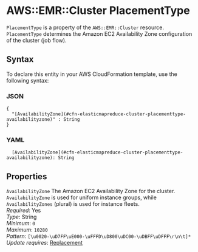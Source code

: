 # AWS::EMR::Cluster PlacementType<a name="aws-properties-elasticmapreduce-cluster-placementtype"></a>

`PlacementType` is a property of the `AWS::EMR::Cluster` resource\. `PlacementType` determines the Amazon EC2 Availability Zone configuration of the cluster \(job flow\)\.

## Syntax<a name="aws-properties-elasticmapreduce-cluster-placementtype-syntax"></a>

To declare this entity in your AWS CloudFormation template, use the following syntax:

### JSON<a name="aws-properties-elasticmapreduce-cluster-placementtype-syntax.json"></a>

```
{
  "[AvailabilityZone](#cfn-elasticmapreduce-cluster-placementtype-availabilityzone)" : String
}
```

### YAML<a name="aws-properties-elasticmapreduce-cluster-placementtype-syntax.yaml"></a>

```
  [AvailabilityZone](#cfn-elasticmapreduce-cluster-placementtype-availabilityzone): String
```

## Properties<a name="aws-properties-elasticmapreduce-cluster-placementtype-properties"></a>

`AvailabilityZone` <a name="cfn-elasticmapreduce-cluster-placementtype-availabilityzone"></a>
The Amazon EC2 Availability Zone for the cluster\. `AvailabilityZone` is used for uniform instance groups, while `AvailabilityZones` \(plural\) is used for instance fleets\.  
_Required_: Yes  
_Type_: String  
_Minimum_: `0`  
_Maximum_: `10280`  
_Pattern_: `[\u0020-\uD7FF\uE000-\uFFFD\uD800\uDC00-\uDBFF\uDFFF\r\n\t]*`  
_Update requires_: [Replacement](https://docs.aws.amazon.com/AWSCloudFormation/latest/UserGuide/using-cfn-updating-stacks-update-behaviors.html#update-replacement)
